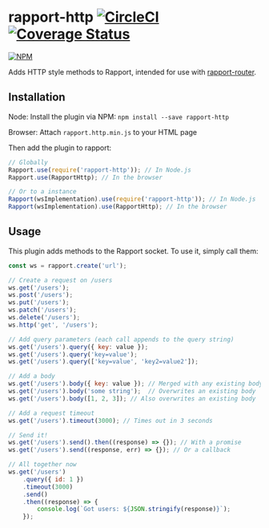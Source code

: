 # rapport-http [![CircleCI](https://circleci.com/gh/miratronix/rapport-http.svg?style=shield)](https://circleci.com/gh/miratronix/rapport-http) [![Coverage Status](https://coveralls.io/repos/github/miratronix/rapport-http/badge.svg)](https://coveralls.io/github/miratronix/rapport-http)
[![NPM](https://nodei.co/npm/rapport-http.png)](https://npmjs.org/package/rapport-http)

Adds HTTP style methods to Rapport, intended for use with [rapport-router](https://github.com/miratronix/rapport-router).

## Installation
Node: Install the plugin via NPM: `npm install --save rapport-http`

Browser: Attach `rapport.http.min.js` to your HTML page

Then add the plugin to rapport:
```javascript
// Globally
Rapport.use(require('rapport-http')); // In Node.js
Rapport.use(RapportHttp); // In the browser

// Or to a instance
Rapport(wsImplementation).use(require('rapport-http')); // In Node.js
Rapport(wsImplementation).use(RapportHttp); // In the browser
```

## Usage
This plugin adds methods to the Rapport socket. To use it, simply call them:

```javascript
const ws = rapport.create('url');

// Create a request on /users
ws.get('/users');
ws.post('/users');
ws.put('/users');
ws.patch('/users');
ws.delete('/users');
ws.http('get', '/users');

// Add query parameters (each call appends to the query string)
ws.get('/users').query({ key: value });
ws.get('/users').query('key=value');
ws.get('/users').query(['key=value', 'key2=value2']);

// Add a body
ws.get('/users').body({ key: value }); // Merged with any existing body objects
ws.get('/users').body('some string');  // Overwrites an existing body
ws.get('/users').body([1, 2, 3]); // Also overwrites an existing body

// Add a request timeout
ws.get('/users').timeout(3000); // Times out in 3 seconds

// Send it!
ws.get('/users').send().then((response) => {}); // With a promise
ws.get('/users').send((response, err) => {}); // Or a callback

// All together now
ws.get('/users')
    .query({ id: 1 })
    .timeout(3000)
    .send()
    .then((response) => {
        console.log(`Got users: ${JSON.stringify(response)}`);    
    });
```
